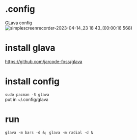 # .config
GLava config
![simplescreenrecorder-2023-04-14_23 18 43_(00:00:16 568)](https://user-images.githubusercontent.com/19855231/232230826-1f47c1a8-47ae-4c75-a485-3472f0555452.jpg)
# install glava 
https://github.com/jarcode-foss/glava

# install config
```sudo pacman -S glava```
\
put in ~/.config/glava 
# run 
```glava -m bars -d &; glava -m radial -d &```
